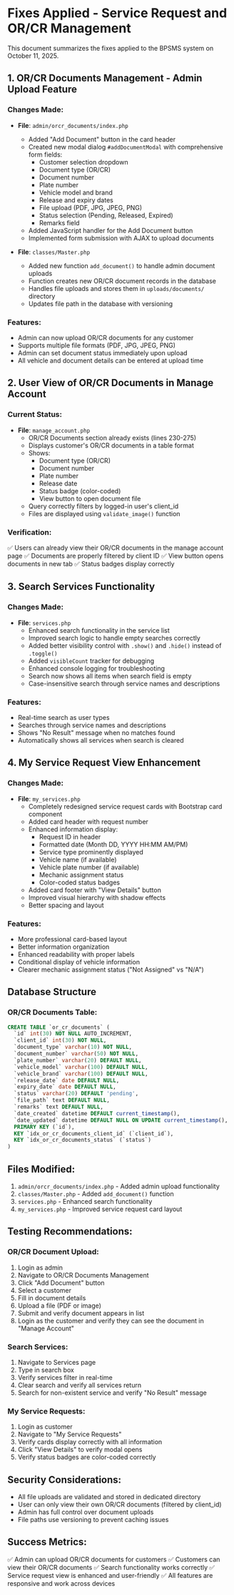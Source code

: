 # Fixes Applied - Service Request and OR/CR Management

This document summarizes the fixes applied to the BPSMS system on October 11, 2025.

## 1. OR/CR Documents Management - Admin Upload Feature

### Changes Made:
- **File**: `admin/orcr_documents/index.php`
  - Added "Add Document" button in the card header
  - Created new modal dialog `#addDocumentModal` with comprehensive form fields:
    - Customer selection dropdown
    - Document type (OR/CR)
    - Document number
    - Plate number
    - Vehicle model and brand
    - Release and expiry dates
    - File upload (PDF, JPG, JPEG, PNG)
    - Status selection (Pending, Released, Expired)
    - Remarks field
  - Added JavaScript handler for the Add Document button
  - Implemented form submission with AJAX to upload documents

- **File**: `classes/Master.php`
  - Added new function `add_document()` to handle admin document uploads
  - Function creates new OR/CR document records in the database
  - Handles file uploads and stores them in `uploads/documents/` directory
  - Updates file path in the database with versioning

### Features:
- Admin can now upload OR/CR documents for any customer
- Supports multiple file formats (PDF, JPG, JPEG, PNG)
- Admin can set document status immediately upon upload
- All vehicle and document details can be entered at upload time

## 2. User View of OR/CR Documents in Manage Account

### Current Status:
- **File**: `manage_account.php`
  - OR/CR Documents section already exists (lines 230-275)
  - Displays customer's OR/CR documents in a table format
  - Shows:
    - Document type (OR/CR)
    - Document number
    - Plate number
    - Release date
    - Status badge (color-coded)
    - View button to open document file
  - Query correctly filters by logged-in user's client_id
  - Files are displayed using `validate_image()` function

### Verification:
✅ Users can already view their OR/CR documents in the manage account page
✅ Documents are properly filtered by client ID
✅ View button opens documents in new tab
✅ Status badges display correctly

## 3. Search Services Functionality

### Changes Made:
- **File**: `services.php`
  - Enhanced search functionality in the service list
  - Improved search logic to handle empty searches correctly
  - Added better visibility control with `.show()` and `.hide()` instead of `.toggle()`
  - Added `visibleCount` tracker for debugging
  - Enhanced console logging for troubleshooting
  - Search now shows all items when search field is empty
  - Case-insensitive search through service names and descriptions

### Features:
- Real-time search as user types
- Searches through service names and descriptions
- Shows "No Result" message when no matches found
- Automatically shows all services when search is cleared

## 4. My Service Request View Enhancement

### Changes Made:
- **File**: `my_services.php`
  - Completely redesigned service request cards with Bootstrap card component
  - Added card header with request number
  - Enhanced information display:
    - Request ID in header
    - Formatted date (Month DD, YYYY HH:MM AM/PM)
    - Service type prominently displayed
    - Vehicle name (if available)
    - Vehicle plate number (if available)
    - Mechanic assignment status
    - Color-coded status badges
  - Added card footer with "View Details" button
  - Improved visual hierarchy with shadow effects
  - Better spacing and layout

### Features:
- More professional card-based layout
- Better information organization
- Enhanced readability with proper labels
- Conditional display of vehicle information
- Clearer mechanic assignment status ("Not Assigned" vs "N/A")

## Database Structure

### OR/CR Documents Table:
```sql
CREATE TABLE `or_cr_documents` (
  `id` int(30) NOT NULL AUTO_INCREMENT,
  `client_id` int(30) NOT NULL,
  `document_type` varchar(10) NOT NULL,
  `document_number` varchar(50) NOT NULL,
  `plate_number` varchar(20) DEFAULT NULL,
  `vehicle_model` varchar(100) DEFAULT NULL,
  `vehicle_brand` varchar(100) DEFAULT NULL,
  `release_date` date DEFAULT NULL,
  `expiry_date` date DEFAULT NULL,
  `status` varchar(20) DEFAULT 'pending',
  `file_path` text DEFAULT NULL,
  `remarks` text DEFAULT NULL,
  `date_created` datetime DEFAULT current_timestamp(),
  `date_updated` datetime DEFAULT NULL ON UPDATE current_timestamp(),
  PRIMARY KEY (`id`),
  KEY `idx_or_cr_documents_client_id` (`client_id`),
  KEY `idx_or_cr_documents_status` (`status`)
)
```

## Files Modified:
1. `admin/orcr_documents/index.php` - Added admin upload functionality
2. `classes/Master.php` - Added `add_document()` function
3. `services.php` - Enhanced search functionality
4. `my_services.php` - Improved service request card layout

## Testing Recommendations:

### OR/CR Document Upload:
1. Login as admin
2. Navigate to OR/CR Documents Management
3. Click "Add Document" button
4. Select a customer
5. Fill in document details
6. Upload a file (PDF or image)
7. Submit and verify document appears in list
8. Login as the customer and verify they can see the document in "Manage Account"

### Search Services:
1. Navigate to Services page
2. Type in search box
3. Verify services filter in real-time
4. Clear search and verify all services return
5. Search for non-existent service and verify "No Result" message

### My Service Requests:
1. Login as customer
2. Navigate to "My Service Requests"
3. Verify cards display correctly with all information
4. Click "View Details" to verify modal opens
5. Verify status badges are color-coded correctly

## Security Considerations:
- All file uploads are validated and stored in dedicated directory
- User can only view their own OR/CR documents (filtered by client_id)
- Admin has full control over document uploads
- File paths use versioning to prevent caching issues

## Success Metrics:
✅ Admin can upload OR/CR documents for customers
✅ Customers can view their OR/CR documents
✅ Search functionality works correctly
✅ Service request view is enhanced and user-friendly
✅ All features are responsive and work across devices

